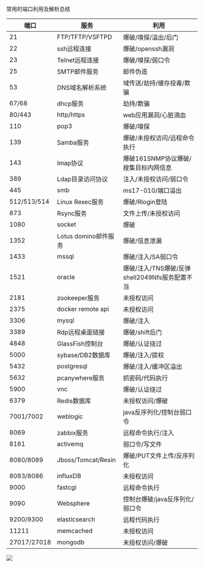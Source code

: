 常用的端口利用及解析总结

| 端口        | 服务                 | 利用                                           |
| ----------- | -------------------- | ---------------------------------------------- |
| 21          | FTP/TFTP/VSFTPD      | 爆破/嗅探/溢出/后门                            |
| 22          | ssh远程连接          | 爆破/openssh漏洞                               |
| 23          | Telnet远程连接       | 爆破/嗅探/弱口令                               |
| 25          | SMTP邮件服务         | 邮件伪造                                       |
| 53          | DNS域名解析系统      | 域传送/劫持/缓存投毒/欺骗                      |
| 67/68       | dhcp服务             | 劫持/欺骗                                      |
| 80/443      | http/https           | web应用漏洞/心脏滴血                           |
| 110         | pop3                 | 爆破/嗅探                                      |
| 139         | Samba服务            | 爆破/未授权访问/远程命令执行                   |
| 143         | Imap协议             | 爆破161SNMP协议爆破/搜集目标内网信息           |
| 389         | Ldap目录访问协议     | 注入/未授权访问/弱口令                         |
| 445         | smb                  | ms17-010/端口溢出                              |
| 512/513/514 | Linux Rexec服务      | 爆破/Rlogin登陆                                |
| 873         | Rsync服务            | 文件上传/未授权访问                            |
| 1080        | socket               | 爆破                                           |
| 1352        | Lotus domino邮件服务 | 爆破/信息泄漏                                  |
| 1433        | mssql                | 爆破/注入/SA弱口令                             |
| 1521        | oracle               | 爆破/注入/TNS爆破/反弹shell2049Nfs服务配置不当 |
| 2181        | zookeeper服务        | 未授权访问                                     |
| 2375        | docker remote api    | 未授权访问                                     |
| 3306        | mysql                | 爆破/注入                                      |
| 3389        | Rdp远程桌面链接      | 爆破/shift后门                                 |
| 4848        | GlassFish控制台      | 爆破/认证绕过                                  |
| 5000        | sybase/DB2数据库     | 爆破/注入/提权                                 |
| 5432        | postgresql           | 爆破/注入/缓冲区溢出                           |
| 5632        | pcanywhere服务       | 抓密码/代码执行                                |
| 5900        | vnc                  | 爆破/认证绕过                                  |
| 6379        | Redis数据库          | 未授权访问/爆破                                |
| 7001/7002   | weblogic             | java反序列化/控制台弱口令                      |
| 8069        | zabbix服务           | 远程命令执行/注入                              |
| 8161        | activemq             | 弱口令/写文件                                  |
| 8080/8089   | Jboss/Tomcat/Resin   | 爆破/PUT文件上传/反序列化                      |
| 8083/8086   | influxDB             | 未授权访问                                     |
| 9000        | fastcgi              | 远程命令执行                                   |
| 9090        | Websphere            | 控制台爆破/java反序列化/弱口令                 |
| 9200/9300   | elasticsearch        | 远程代码执行                                   |
| 11211       | memcached            | 未授权访问                                     |
| 27017/27018 | mongodb              | 未授权访问/爆破                                |

![](C:\Users\孟培瑶\Desktop\端口服务.png)